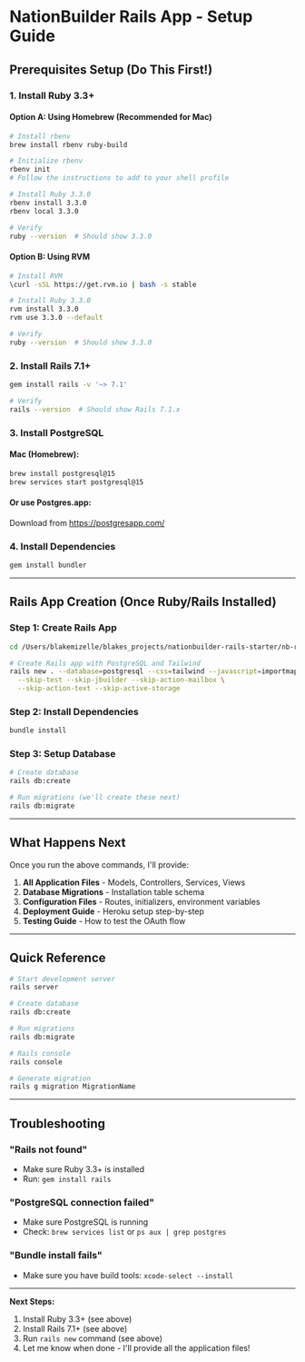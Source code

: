 # NationBuilder Rails App - Setup Guide

## Prerequisites Setup (Do This First!)

### 1. Install Ruby 3.3+

#### Option A: Using Homebrew (Recommended for Mac)
```bash
# Install rbenv
brew install rbenv ruby-build

# Initialize rbenv
rbenv init
# Follow the instructions to add to your shell profile

# Install Ruby 3.3.0
rbenv install 3.3.0
rbenv local 3.3.0

# Verify
ruby --version  # Should show 3.3.0
```

#### Option B: Using RVM
```bash
# Install RVM
\curl -sSL https://get.rvm.io | bash -s stable

# Install Ruby 3.3.0
rvm install 3.3.0
rvm use 3.3.0 --default

# Verify
ruby --version  # Should show 3.3.0
```

### 2. Install Rails 7.1+
```bash
gem install rails -v '~> 7.1'

# Verify
rails --version  # Should show Rails 7.1.x
```

### 3. Install PostgreSQL

#### Mac (Homebrew):
```bash
brew install postgresql@15
brew services start postgresql@15
```

#### Or use Postgres.app:
Download from https://postgresapp.com/

### 4. Install Dependencies
```bash
gem install bundler
```

---

## Rails App Creation (Once Ruby/Rails Installed)

### Step 1: Create Rails App
```bash
cd /Users/blakemizelle/blakes_projects/nationbuilder-rails-starter/nb-rails-app

# Create Rails app with PostgreSQL and Tailwind
rails new . --database=postgresql --css=tailwind --javascript=importmap \
  --skip-test --skip-jbuilder --skip-action-mailbox \
  --skip-action-text --skip-active-storage
```

### Step 2: Install Dependencies
```bash
bundle install
```

### Step 3: Setup Database
```bash
# Create database
rails db:create

# Run migrations (we'll create these next)
rails db:migrate
```

---

## What Happens Next

Once you run the above commands, I'll provide:

1. **All Application Files** - Models, Controllers, Services, Views
2. **Database Migrations** - Installation table schema
3. **Configuration Files** - Routes, initializers, environment variables
4. **Deployment Guide** - Heroku setup step-by-step
5. **Testing Guide** - How to test the OAuth flow

---

## Quick Reference

```bash
# Start development server
rails server

# Create database
rails db:create

# Run migrations
rails db:migrate

# Rails console
rails console

# Generate migration
rails g migration MigrationName
```

---

## Troubleshooting

### "Rails not found"
- Make sure Ruby 3.3+ is installed
- Run: `gem install rails`

### "PostgreSQL connection failed"
- Make sure PostgreSQL is running
- Check: `brew services list` or `ps aux | grep postgres`

### "Bundle install fails"
- Make sure you have build tools: `xcode-select --install`

---

**Next Steps:**
1. Install Ruby 3.3+ (see above)
2. Install Rails 7.1+ (see above)
3. Run `rails new` command (see above)
4. Let me know when done - I'll provide all the application files!

